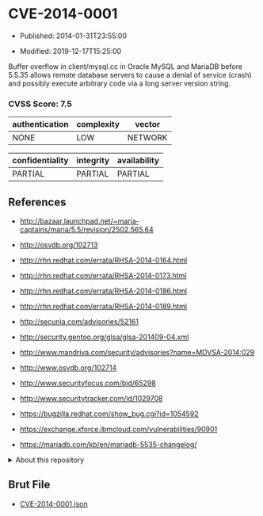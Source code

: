 # CVE-2014-0001

- Published: 2014-01-31T23:55:00

- Modified: 2019-12-17T15:25:00

Buffer overflow in client/mysql.cc in Oracle MySQL and MariaDB before 5.5.35 allows remote database servers to cause a denial of service (crash) and possibly execute arbitrary code via a long server version string.

### CVSS Score: **7.5**

| authentication | complexity | vector |
| --- | --- | --- |
| NONE | LOW | NETWORK |

| confidentiality | integrity | availability |
| --- | --- | --- |
| PARTIAL | PARTIAL | PARTIAL |

## References

* http://bazaar.launchpad.net/~maria-captains/maria/5.5/revision/2502.565.64

* http://osvdb.org/102713

* http://rhn.redhat.com/errata/RHSA-2014-0164.html

* http://rhn.redhat.com/errata/RHSA-2014-0173.html

* http://rhn.redhat.com/errata/RHSA-2014-0186.html

* http://rhn.redhat.com/errata/RHSA-2014-0189.html

* http://secunia.com/advisories/52161

* http://security.gentoo.org/glsa/glsa-201409-04.xml

* http://www.mandriva.com/security/advisories?name=MDVSA-2014:029

* http://www.osvdb.org/102714

* http://www.securityfocus.com/bid/65298

* http://www.securitytracker.com/id/1029708

* https://bugzilla.redhat.com/show_bug.cgi?id=1054592

* https://exchange.xforce.ibmcloud.com/vulnerabilities/90901

* https://mariadb.com/kb/en/mariadb-5535-changelog/

<details>
<summary>About this repository</summary> 

  This repository is part of the project [Live Hack CVE](https://github.com/Live-Hack-CVE). Main website can be found [www.live-hack.org](https://www.live-hack.org) 
  
  Made by [Sn0wAlice](https://github.com/Sn0wAlice) for the people that care about security and need to have a feed of the latest CVEs. Hope you enjoy it, don't forget to star the repo and follow me on [Twitter](https://twitter.com/Sn0wAlice) and [Github](https://github.com/Sn0wAlice). And that is my [personnal website](https://www.alice-snow.me/)

  - [Home Page](https://github.com/Live-Hack-CVE)
  - [Framework](https://github.com/Live-Hack-CVE/cve-framework)
  - [CVE database](https://github.com/Live-Hack-CVE/full_database)
  - [Changelog](https://github.com/Live-Hack-CVE/Changelog)
</details>

## Brut File

* [CVE-2014-0001.json](https://raw.githubusercontent.com/Live-Hack-CVE/full_database/main/cves/2014/CVE-2014-0001.json)

